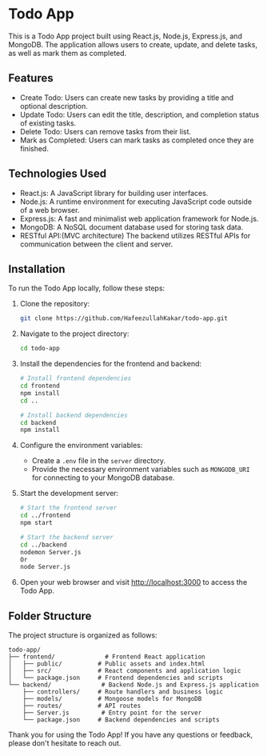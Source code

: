 # Todo App

This is a Todo App project built using React.js, Node.js, Express.js, and MongoDB. The application allows users to create, update, and delete tasks, as well as mark them as completed.

## Features
- Create Todo: Users can create new tasks by providing a title and optional description.
- Update Todo: Users can edit the title, description, and completion status of existing tasks.
- Delete Todo: Users can remove tasks from their list.
- Mark as Completed: Users can mark tasks as completed once they are finished.

## Technologies Used
- React.js: A JavaScript library for building user interfaces.
- Node.js: A runtime environment for executing JavaScript code outside of a web browser.
- Express.js: A fast and minimalist web application framework for Node.js.
- MongoDB: A NoSQL document database used for storing task data.
- RESTful API:(MVC architecture) The backend utilizes RESTful APIs for communication between the client and server.

## Installation
To run the Todo App locally, follow these steps:

1. Clone the repository:

   ```bash
   git clone https://github.com/HafeezullahKakar/todo-app.git
   ```

2. Navigate to the project directory:

   ```bash
   cd todo-app
   ```

3. Install the dependencies for the frontend and backend:

   ```bash
   # Install frontend dependencies
   cd frontend
   npm install
   cd ..

   # Install backend dependencies
   cd backend
   npm install
   ```

4. Configure the environment variables:

   - Create a `.env` file in the `server` directory.
   - Provide the necessary environment variables such as `MONGODB_URI` for connecting to your MongoDB database.

5. Start the development server:

   ```bash
   # Start the frontend server
   cd ../frontend
   npm start

   # Start the backend server
   cd ../backend
   nodemon Server.js
   Or 
   node Server.js

   ```

6. Open your web browser and visit [http://localhost:3000](http://localhost:3000) to access the Todo App.

## Folder Structure

The project structure is organized as follows:

```plaintext
todo-app/
├── frontend/              # Frontend React application
│   ├── public/          # Public assets and index.html
│   ├── src/             # React components and application logic
│   └── package.json     # Frontend dependencies and scripts
└── backend/              # Backend Node.js and Express.js application
    ├── controllers/     # Route handlers and business logic
    ├── models/          # Mongoose models for MongoDB
    ├── routes/          # API routes
    ├── Server.js         # Entry point for the server
    └── package.json     # Backend dependencies and scripts
```

Thank you for using the Todo App! If you have any questions or feedback, please don't hesitate to reach out.